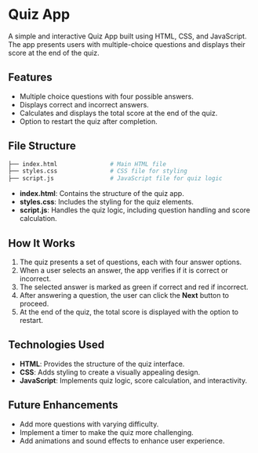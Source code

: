 # Quiz App

A simple and interactive Quiz App built using HTML, CSS, and JavaScript. The app presents users with multiple-choice questions and displays their score at the end of the quiz.

## Features
- Multiple choice questions with four possible answers.
- Displays correct and incorrect answers.
- Calculates and displays the total score at the end of the quiz.
- Option to restart the quiz after completion.

## File Structure

```bash
├── index.html               # Main HTML file
├── styles.css               # CSS file for styling
├── script.js                # JavaScript file for quiz logic

```

- **index.html**: Contains the structure of the quiz app.
- **styles.css**: Includes the styling for the quiz elements.
- **script.js**: Handles the quiz logic, including question handling and score calculation.

## How It Works

1. The quiz presents a set of questions, each with four answer options.
2. When a user selects an answer, the app verifies if it is correct or incorrect.
3. The selected answer is marked as green if correct and red if incorrect.
4. After answering a question, the user can click the **Next** button to proceed.
5. At the end of the quiz, the total score is displayed with the option to restart.

## Technologies Used

- **HTML**: Provides the structure of the quiz interface.
- **CSS**: Adds styling to create a visually appealing design.
- **JavaScript**: Implements quiz logic, score calculation, and interactivity.

## Future Enhancements

- Add more questions with varying difficulty.
- Implement a timer to make the quiz more challenging.
- Add animations and sound effects to enhance user experience.
